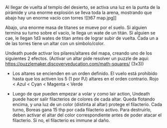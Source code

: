 
Al llegar de vuelta al templo del desierto, se activa una luz en la punta de la pirámide y una enorme explosión se lleva toda la arena, mostrando que abajo hay un enorme vacío con torres ![[t67 map.jpg]]

Abajo, una enorme masa de titanes se mueve por el suelo. Si alguien termina su turno sobre el vacío, le llega un wate de un titán.
Si alguien se cae, le llegan 1d3 wates de titan antes de lograr subir de vuelta.
Cada un a de las torres tiene un altar con un símbolo/color.



Undeath puede activar los pilares/altares del mapa, creando uno de los siguientes 2 efectos. (Activar un altar pide resolver un puzzle de aqui: https://puzzlemaker.discoveryeducation.com/math-squares/ (3x3))

- Los altares se encienden en un orden definido. El vuelo está prohibido hasta que los activen los 5 (1 por PJ) altares en el orden contrario. Rojo < Azul < Cyan < Magenta < Verde

- Luego de que pueden empezar a volar y como lair action, Undeath puede hacer salir filacterios de colores de cada altar. Queda flotando encima, y una luz de un color (distinta al altar) protege el filacterio. Cada turno, Boreas gana 15 thp por cada filacterio activo. Para destruirlo, deben activar el altar del color correspondiente antes de poder atacar el filacterio. Si no, el filacterio es immune al daño.